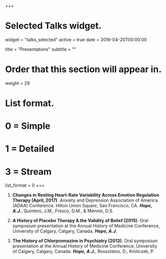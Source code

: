 +++
# Selected Talks widget.
widget = "talks_selected"
active = true
date = 2016-04-20T00:00:00

title = "Presentations"
subtitle = ""

# Order that this section will appear in.
weight = 29

# List format.
#   0 = Simple
#   1 = Detailed
#   3 = Stream
list_format = 0
+++

1. **Changes in Resting Heart-Rate Variability Across Emotion Regulation Therapy (April, 2017)**. Anxiety and Depression Association of America (ADAA) Conference. Hilton Union Square, San Francisco, CA. ***Hope, A.J.***, Quintero, J.M., Fresco, D.M., & Mennin, D.S.

2. **A History of Placebo Therapy & the Validity of Belief (2015)**.
  Oral symposium presentation at the Annual History of Medicine Conference, University of Calgary, Calgary, Canada. ***Hope, A.J.***

3. **The History of Chlorpromazine in Psychiatry (2013)**. Oral symposium presentation at the Annual History of Medicine Conference, University of Calgary, Calgary, Canada. ***Hope, A.J.***, Rossolatos, D., Kroliczek, P.
